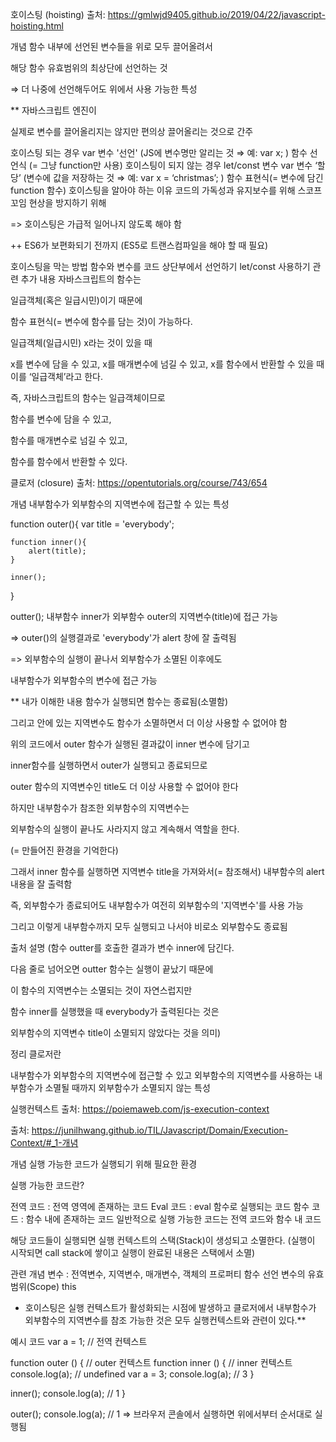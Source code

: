 호이스팅 (hoisting)
출처: https://gmlwjd9405.github.io/2019/04/22/javascript-hoisting.html

개념
함수 내부에 선언된 변수들을 위로 모두 끌어올려서

해당 함수 유효범위의 최상단에 선언하는 것

⇒ 더 나중에 선언해두어도 위에서 사용 가능한 특성

\*\* 자바스크립트 엔진이

실제로 변수를 끌어올리지는 않지만 편의상 끌어올리는 것으로 간주

호이스팅 되는 경우
var 변수 '선언' (JS에 변수명만 알리는 것 ⇒ 예: var x; )
함수 선언식 (= 그냥 function만 사용)
호이스팅이 되지 않는 경우
let/const 변수
var 변수 ‘할당’ (변수에 값을 저장하는 것 ⇒ 예: var x = ‘christmas’; )
함수 표현식(= 변수에 담긴 function 함수)
호이스팅을 알아야 하는 이유
코드의 가독성과 유지보수를 위해
스코프 꼬임 현상을 방지하기 위해

=> 호이스팅은 가급적 일어나지 않도록 해야 함

++ ES6가 보편화되기 전까지 (ES5로 트랜스컴파일을 해야 할 때 필요)

호이스팅을 막는 방법
함수와 변수를 코드 상단부에서 선언하기
let/const 사용하기
관련 추가 내용
자바스크립트의 함수는

일급객체(혹은 일급시민)이기 때문에

함수 표현식(= 변수에 함수를 담는 것)이 가능하다.

일급객체(일급시민)
x라는 것이 있을 때

x를 변수에 담을 수 있고,
x를 매개변수에 넘길 수 있고,
x를 함수에서 반환할 수 있을 때
이를 ‘일급객체’라고 한다.

즉, 자바스크립트의 함수는 일급객체이므로

함수를 변수에 담을 수 있고,

함수를 매개변수로 넘길 수 있고,

함수를 함수에서 반환할 수 있다.

클로저 (closure)
출처: https://opentutorials.org/course/743/654

개념
내부함수가 외부함수의 지역변수에 접근할 수 있는 특성

function outer(){
var title = 'everybody';

    function inner(){
        alert(title);
    }

    inner();

}

outter();
내부함수 inner가 외부함수 outer의 지역변수(title)에 접근 가능

⇒ outer()의 실행결과로 'everybody'가 alert 창에 잘 출력됨

=> 외부함수의 실행이 끝나서 외부함수가 소멸된 이후에도

내부함수가 외부함수의 변수에 접근 가능

\*\* 내가 이해한 내용
함수가 실행되면 함수는 종료됨(소멸함)

그리고 안에 있는 지역변수도
함수가 소멸하면서 더 이상 사용할 수 없어야 함

위의 코드에서 outer 함수가 실행된 결과값이 inner 변수에 담기고

inner함수를 실행하면서 outer가 실행되고 종료되므로

outer 함수의 지역변수인 title도 더 이상 사용할 수 없어야 한다

하지만 내부함수가 참조한 외부함수의 지역변수는

외부함수의 실행이 끝나도 사라지지 않고 계속해서 역할을 한다.

(= 만들어진 환경을 기억한다)

그래서 inner 함수를 실행하면 지역변수 title을 가져와서(= 참조해서)
내부함수의 alert 내용을 잘 출력함

즉, 외부함수가 종료되어도 내부함수가 여전히 외부함수의 '지역변수'를 사용 가능

그리고 이렇게 내부함수까지 모두 실행되고 나서야 비로소 외부함수도 종료됨

출처 설명
(함수 outter를 호출한 결과가 변수 inner에 담긴다.

다음 줄로 넘어오면 outter 함수는 실행이 끝났기 때문에

이 함수의 지역변수는 소멸되는 것이 자연스럽지만

함수 inner를 실행했을 때 everybody가 출력된다는 것은

외부함수의 지역변수 title이 소멸되지 않았다는 것을 의미)

정리
클로저란

내부함수가 외부함수의 지역변수에 접근할 수 있고
외부함수의 지역변수를 사용하는 내부함수가 소멸될 때까지 외부함수가 소멸되지 않는 특성

실행컨텍스트
출처: https://poiemaweb.com/js-execution-context

출처: https://junilhwang.github.io/TIL/Javascript/Domain/Execution-Context/#_1-개념

개념
실행 가능한 코드가 실행되기 위해 필요한 환경

실행 가능한 코드란?

전역 코드 : 전역 영역에 존재하는 코드
Eval 코드 : eval 함수로 실행되는 코드
함수 코드 : 함수 내에 존재하는 코드
일반적으로 실행 가능한 코드는 전역 코드와 함수 내 코드

해당 코드들이 실행되면
실행 컨텍스트의 스택(Stack)이 생성되고 소멸한다.
(실행이 시작되면 call stack에 쌓이고 실행이 완료된 내용은 스택에서 소멸)

관련 개념
변수 : 전역변수, 지역변수, 매개변수, 객체의 프로퍼티
함수 선언
변수의 유효범위(Scope)
this

- 호이스팅은 실행 컨텍스트가 활성화되는 시점에 발생하고
  클로저에서 내부함수가 외부함수의 지역변수를 참조 가능한 것은
  모두 실행컨텍스트와 관련이 있다.\*\*

예시 코드
var a = 1; // 전역 컨텍스트

function outer () { // outer 컨텍스트
function inner () { // inner 컨텍스트
console.log(a); // undefined
var a = 3;
console.log(a); // 3
}

inner();
console.log(a); // 1
}

outer();
console.log(a); // 1
=> 브라우저 콘솔에서 실행하면 위에서부터 순서대로 실행됨
